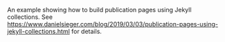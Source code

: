 An example showing how to build publication pages using Jekyll
collections. See
<https://www.danielsieger.com/blog/2019/03/03/publication-pages-using-jekyll-collections.html> for
details.
